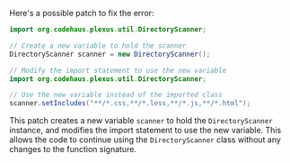 Here's a possible patch to fix the error:
```java
import org.codehaus.plexus.util.DirectoryScanner;

// Create a new variable to hold the scanner
DirectoryScanner scanner = new DirectoryScanner();

// Modify the import statement to use the new variable
import org.codehaus.plexus.util.DirectoryScanner;

// Use the new variable instead of the imported class
scanner.setIncludes("**/*.css,**/*.less,**/*.js,**/*.html");
```
This patch creates a new variable `scanner` to hold the `DirectoryScanner` instance, and modifies the import statement to use the new variable. This allows the code to continue using the `DirectoryScanner` class without any changes to the function signature.